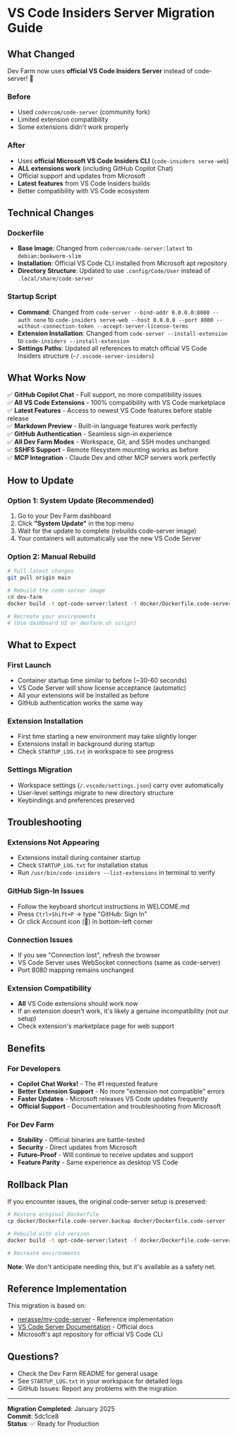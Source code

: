 # VS Code Insiders Server Migration Guide

## What Changed

Dev Farm now uses **official VS Code Insiders Server** instead of code-server! 🎉

### Before

- Used `codercom/code-server` (community fork)
- Limited extension compatibility
- Some extensions didn't work properly

### After

- Uses **official Microsoft VS Code Insiders CLI** (`code-insiders serve-web`)
- **ALL extensions work** (including GitHub Copilot Chat)
- Official support and updates from Microsoft
- **Latest features** from VS Code Insiders builds
- Better compatibility with VS Code ecosystem

## Technical Changes

### Dockerfile

- **Base Image**: Changed from `codercom/code-server:latest` to `debian:bookworm-slim`
- **Installation**: Official VS Code CLI installed from Microsoft apt repository
- **Directory Structure**: Updated to use `.config/Code/User` instead of `.local/share/code-server`

### Startup Script

- **Command**: Changed from `code-server --bind-addr 0.0.0.0:8080 --auth none` to `code-insiders serve-web --host 0.0.0.0 --port 8080 --without-connection-token --accept-server-license-terms`
- **Extension Installation**: Changed from `code-server --install-extension` to `code-insiders --install-extension`
- **Settings Paths**: Updated all references to match official VS Code Insiders structure (`~/.vscode-server-insiders`)

## What Works Now

✅ **GitHub Copilot Chat** - Full support, no more compatibility issues  
✅ **All VS Code Extensions** - 100% compatibility with VS Code marketplace  
✅ **Latest Features** - Access to newest VS Code features before stable release  
✅ **Markdown Preview** - Built-in language features work perfectly  
✅ **GitHub Authentication** - Seamless sign-in experience  
✅ **All Dev Farm Modes** - Workspace, Git, and SSH modes unchanged  
✅ **SSHFS Support** - Remote filesystem mounting works as before  
✅ **MCP Integration** - Claude Dev and other MCP servers work perfectly

## How to Update

### Option 1: System Update (Recommended)

1. Go to your Dev Farm dashboard
2. Click **"System Update"** in the top menu
3. Wait for the update to complete (rebuilds code-server image)
4. Your containers will automatically use the new VS Code Server

### Option 2: Manual Rebuild

```bash
# Pull latest changes
git pull origin main

# Rebuild the code-server image
cd dev-farm
docker build -t opt-code-server:latest -f docker/Dockerfile.code-server .

# Recreate your environments
# (Use dashboard UI or devfarm.sh script)
```

## What to Expect

### First Launch

- Container startup time similar to before (~30-60 seconds)
- VS Code Server will show license acceptance (automatic)
- All your extensions will be installed as before
- GitHub authentication works the same way

### Extension Installation

- First time starting a new environment may take slightly longer
- Extensions install in background during startup
- Check `STARTUP_LOG.txt` in workspace to see progress

### Settings Migration

- Workspace settings (`/.vscode/settings.json`) carry over automatically
- User-level settings migrate to new directory structure
- Keybindings and preferences preserved

## Troubleshooting

### Extensions Not Appearing

- Extensions install during container startup
- Check `STARTUP_LOG.txt` for installation status
- Run `/usr/bin/code-insiders --list-extensions` in terminal to verify

### GitHub Sign-In Issues

- Follow the keyboard shortcut instructions in WELCOME.md
- Press `Ctrl+Shift+P` → type "GitHub: Sign In"
- Or click Account icon (👤) in bottom-left corner

### Connection Issues

- If you see "Connection lost", refresh the browser
- VS Code Server uses WebSocket connections (same as code-server)
- Port 8080 mapping remains unchanged

### Extension Compatibility

- **All** VS Code extensions should work now
- If an extension doesn't work, it's likely a genuine incompatibility (not our setup)
- Check extension's marketplace page for web support

## Benefits

### For Developers

- **Copilot Chat Works!** - The #1 requested feature
- **Better Extension Support** - No more "extension not compatible" errors
- **Faster Updates** - Microsoft releases VS Code updates frequently
- **Official Support** - Documentation and troubleshooting from Microsoft

### For Dev Farm

- **Stability** - Official binaries are battle-tested
- **Security** - Direct updates from Microsoft
- **Future-Proof** - Will continue to receive updates and support
- **Feature Parity** - Same experience as desktop VS Code

## Rollback Plan

If you encounter issues, the original code-server setup is preserved:

```bash
# Restore original Dockerfile
cp docker/Dockerfile.code-server.backup docker/Dockerfile.code-server

# Rebuild with old version
docker build -t opt-code-server:latest -f docker/Dockerfile.code-server .

# Recreate environments
```

**Note**: We don't anticipate needing this, but it's available as a safety net.

## Reference Implementation

This migration is based on:

- [nerasse/my-code-server](https://github.com/nerasse/my-code-server) - Reference implementation
- [VS Code Server Documentation](https://code.visualstudio.com/docs/remote/vscode-server) - Official docs
- Microsoft's apt repository for official VS Code CLI

## Questions?

- Check the Dev Farm README for general usage
- See `STARTUP_LOG.txt` in your workspace for detailed logs
- GitHub Issues: Report any problems with the migration

---

**Migration Completed**: January 2025  
**Commit**: 5dc1ce8  
**Status**: ✅ Ready for Production
